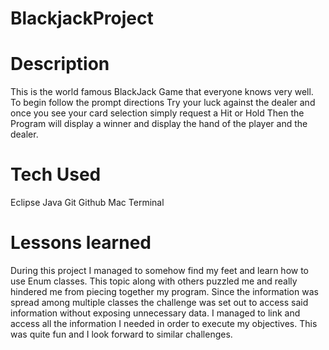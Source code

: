 # BlackjackProject

# Description
This is the world famous BlackJack Game that everyone knows very well.
To begin follow the prompt directions 
Try your luck against the dealer and once you see your card selection simply request a Hit or Hold
Then the Program will display a winner and display the hand of the player and the dealer.

# Tech Used
Eclipse 
Java
Git 
Github
Mac Terminal


# Lessons learned
During this project I managed to somehow find my feet and learn how to use Enum classes. This topic along with others puzzled me and really hindered me from piecing together my program. Since the information was spread among multiple classes the challenge was set out to access said information without exposing unnecessary data. I managed to link and access all the information I needed in order to execute my objectives. This was quite fun and I look forward to similar challenges.